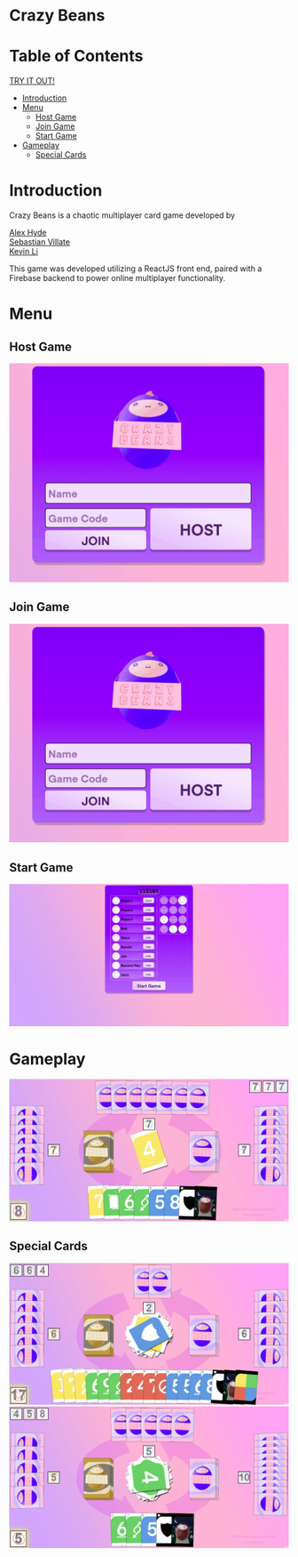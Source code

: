 # Crazy Beans
# Table of Contents
[TRY IT OUT!](https://alex-hyde.github.io/crazy-beans/)

- [Introduction](#introduction)
- [Menu](#menu)
  * [Host Game](#host-game)
  * [Join Game](#join-game)
  * [Start Game](#start-game)
- [Gameplay](#gameplay)
  * [Special Cards](#special-cards)

# Introduction
Crazy Beans is a chaotic multiplayer card game developed by

[Alex Hyde](https://github.com/Alex-Hyde)<br>
[Sebastian Villate](https://github.com/Sebvillate)<br>
[Kevin Li](https://github.com/li-kevin-987)<br>

This game was developed utilizing a ReactJS front end, paired with a Firebase backend to power online multiplayer functionality.

# Menu

## Host Game
![](Host.gif)
## Join Game
![](Join.gif)
## Start Game
![](StartGame.gif)

# Gameplay
![](Gameplay.gif)

## Special Cards
![](SpecialSuccess.gif)
![](SpecialFail.gif)
